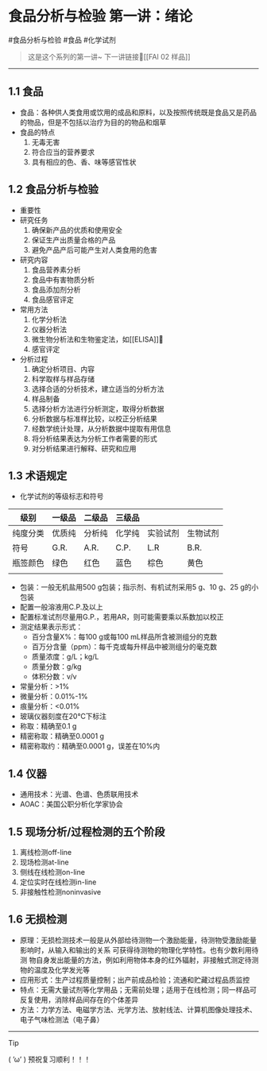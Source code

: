 # 食品分析与检验 第一讲：绪论
#食品分析与检验 #食品 #化学试剂


> 这是这个系列的第一讲~
> 下一讲链接🔗[[FAI 02 样品]]

---
## 1.1 食品 
- 食品：各种供人类食用或饮用的成品和原料，以及按照传统既是食品又是药品的物品，但是不包括以治疗为目的的物品和烟草
- 食品的特点
	1. 无毒无害
	2. 符合应当的营养要求
	3. 具有相应的色、香、味等感官性状

## 1.2 食品分析与检验
- 重要性
- 研究任务
	1. 确保新产品的优质和使用安全 
	2. 保证生产出质量合格的产品
	3. 避免产品产后可能产生对人类食用的危害
- 研究内容
	1. 食品营养素分析
	2. 食品中有害物质分析
	3. 食品添加剂分析
	4. 食品感官评定
- 常用方法
	1. 化学分析法
	2. 仪器分析法
	3. 微生物分析法和生物鉴定法，如[[ELISA]]🔗
	4. 感官评定
- 分析过程
	1. 确定分析项目、内容
	2. 科学取样与样品存储
	3. 选择合适的分析技术，建立适当的分析方法
	4. 样品制备
	5. 选择分析方法进行分析测定，取得分析数据
	6. 分析数据与标准样比较，以校正分析结果
	7. 经数学统计处理，从分析数据中提取有用信息
	8. 将分析结果表达为分析工作者需要的形式
	9. 对分析结果进行解释、研究和应用
## 1.3 术语规定
- 化学试剂的等级标志和符号

| 级别   | 一级品  | 二级品  | 三级品  |      |      |
| ---- | ---- | ---- | ---- | ---- | ---- |
| 纯度分类 | 优质纯  | 分析纯  | 化学纯  | 实验试剂 | 生物试剂 |
| 符号   | G.R. | A.R. | C.P. | L.R  | B.R. |
| 瓶签颜色 | 绿色   | 红色   | 蓝色   | 棕色   | 黄色   |
|      |      |      |      |      |      |
- 包装：一般无机盐用500 g包装；指示剂、有机试剂采用5 g、10 g、25 g的小包装
- 配置一般溶液用C.P.及以上
- 配置标准试剂尽量用G.P.，若用AR，则可能需要乘以系数加以校正
- 测定结果表示形式：
	- 百分含量X%：每100 g或每100 mL样品所含被测组分的克数
	- 百万分含量（ppm）：每千克或每升样品中被测组分的毫克数
	- 质量浓度：g/L；kg/L
	- 质量分数：g/kg
	- 体积分数：v/v
- 常量分析：>1%
- 微量分析：0.01%-1%
- 痕量分析：<0.01%
- 玻璃仪器刻度在20℃下标注
- 称取：精确至0.1 g
- 精密称取：精确至0.0001 g
- 精密称取约：精确至0.0001 g，误差在10%内
## 1.4 仪器
- 通用技术：光谱、色谱、色质联用技术
- AOAC：美国公职分析化学家协会

## 1.5 现场分析/过程检测的五个阶段
1. 离线检测off-line
2. 现场检测at-line
3. 侧线在线检测on-line
4. 定位实时在线检测in-line
5. 非接触性检测noninvasive

## 1.6 无损检测
- 原理：无损检测技术一般是从外部给待测物一个激励能量，待测物受激励能量影响时，从输入和输出的关系 可获得待测物的物理化学特性。也有少数利用待测 物自身发出能量的方法，例如利用物体本身的红外辐射，非接触式测定待测物的温度及化学发光等
- 应用形式：生产过程质量控制；出产前成品检验；流通和贮藏过程品质监控
- 特点：无需大量试剂等化学用品；无需前处理；适用于在线检测；同一样品可反复使用，消除样品间存在的个体差异
- 方法：力学方法、电磁学方法、光学方法、放射线法、计算机图像处理技术、电子气味检测法（电子鼻）


---
> [!TIP]
>  ( ’ω’ ) 预祝复习顺利！！！       
